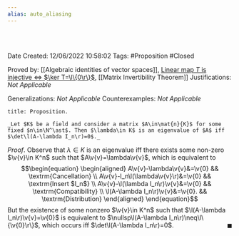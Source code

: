 ```yaml
---
alias: auto_aliasing
---
```


<br />
<br />

Date Created: 12/06/2022 10:58:02
Tags: #Proposition #Closed

Proved by: [[Algebraic identities of vector spaces]], [Linear map $T$ is injective $\Leftrightarrow$ $\ker T=\l\{0\r\}$](Linear%20map%20is%20injective%20iff%20kernel%20vanishes.md), [[Matrix Invertibility Theorem]]
Justifications: _Not Applicable_

Generalizations: _Not Applicable_
Counterexamples: _Not Applicable_

``` ad-Proposition
title: Proposition.

_Let $K$ be a field and consider a matrix $A\in\mat{n}{K}$ for some fixed $n\in\N^\ast$. Then $\lambda\in K$ is an eigenvalue of $A$ iff $\det\l(A-\lambda I_n\r)=0$._

```

_Proof_. Observe that $\lambda\in K$ is an eigenvalue iff there exists some non-zero $\v{v}\in K^n$ such that $A\v{v}=\lambda\v{v}$, which is equivalent to
$$\begin{equation}
    \begin{aligned}
        A\v{v}-\lambda\v{v}&=\v{0} && \textrm{Cancellation} \\
        A\v{v}-I_n\l(\lambda\v{v}\r)&=\v{0} && \textrm{Insert $I_n$} \\
        A\v{v}-\l(\lambda I_n\r)\v{v}&=\v{0} && \textrm{Compatibility} \\
        \l(A-\lambda I_n\r)\v{v}&=\v{0}. && \textrm{Distribution}
    \end{aligned}
\end{equation}$$
But the existence of some nonzero $\v{v}\in K^n$ such that $\l(A-\lambda I_n\r)\v{v}=\v{0}$ is equivalent to $\nullsp\l(A-\lambda I_n\r)\neq\l\{\v{0}\r\}$, which occurs iff $\det\l(A-\lambda I_n\r)=0$.<span style="float:right;">$\blacksquare$</span>
